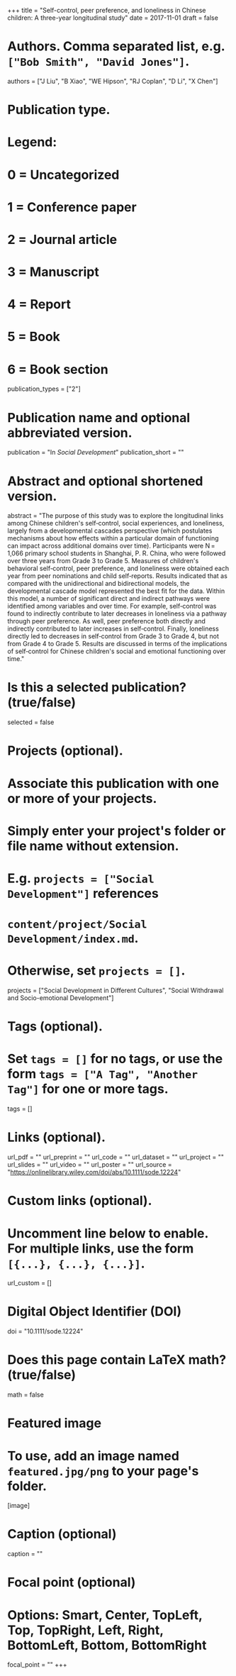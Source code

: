 +++
title = "Self-control, peer preference, and loneliness in Chinese children: A three-year longitudinal study"
date = 2017-11-01
draft = false

# Authors. Comma separated list, e.g. `["Bob Smith", "David Jones"]`.
authors = ["J Liu", "B Xiao", "WE Hipson", "RJ Coplan", "D Li", "X Chen"]

# Publication type.
# Legend:
# 0 = Uncategorized
# 1 = Conference paper
# 2 = Journal article
# 3 = Manuscript
# 4 = Report
# 5 = Book
# 6 = Book section
publication_types = ["2"]

# Publication name and optional abbreviated version.
publication = "In *Social Development*"
publication_short = ""

# Abstract and optional shortened version.
abstract = "The purpose of this study was to explore the longitudinal links among Chinese children's self‐control, social experiences, and loneliness, largely from a developmental cascades perspective (which postulates mechanisms about how effects within a particular domain of functioning can impact across additional domains over time). Participants were N = 1,066 primary school students in Shanghai, P. R. China, who were followed over three years from Grade 3 to Grade 5. Measures of children's behavioral self‐control, peer preference, and loneliness were obtained each year from peer nominations and child self‐reports. Results indicated that as compared with the unidirectional and bidirectional models, the developmental cascade model represented the best fit for the data. Within this model, a number of significant direct and indirect pathways were identified among variables and over time. For example, self‐control was found to indirectly contribute to later decreases in loneliness via a pathway through peer preference. As well, peer preference both directly and indirectly contributed to later increases in self‐control. Finally, loneliness directly led to decreases in self‐control from Grade 3 to Grade 4, but not from Grade 4 to Grade 5. Results are discussed in terms of the implications of self‐control for Chinese children's social and emotional functioning over time."

# Is this a selected publication? (true/false)
selected = false

# Projects (optional).
#   Associate this publication with one or more of your projects.
#   Simply enter your project's folder or file name without extension.
#   E.g. `projects = ["Social Development"]` references 
#   `content/project/Social Development/index.md`.
#   Otherwise, set `projects = []`.
projects = ["Social Development in Different Cultures", "Social Withdrawal and Socio-emotional Development"]

# Tags (optional).
#   Set `tags = []` for no tags, or use the form `tags = ["A Tag", "Another Tag"]` for one or more tags.
tags = []

# Links (optional).
url_pdf = ""
url_preprint = ""
url_code = ""
url_dataset = ""
url_project = ""
url_slides = ""
url_video = ""
url_poster = ""
url_source = "https://onlinelibrary.wiley.com/doi/abs/10.1111/sode.12224"

# Custom links (optional).
#   Uncomment line below to enable. For multiple links, use the form `[{...}, {...}, {...}]`.
url_custom = []

# Digital Object Identifier (DOI)
doi = "10.1111/sode.12224"

# Does this page contain LaTeX math? (true/false)
math = false

# Featured image
# To use, add an image named `featured.jpg/png` to your page's folder. 
[image]
  # Caption (optional)
  caption = ""

  # Focal point (optional)
  # Options: Smart, Center, TopLeft, Top, TopRight, Left, Right, BottomLeft, Bottom, BottomRight
  focal_point = ""
+++
